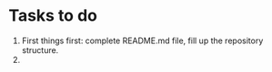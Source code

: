# Tasks to do
1. First things first: complete README.md file, fill up the repository structure.
2. 
